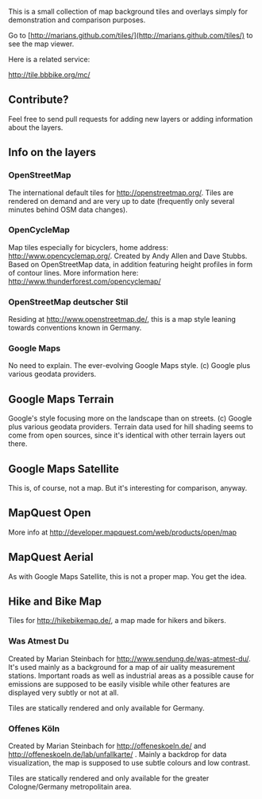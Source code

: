 This is a small collection of map background tiles and overlays simply for demonstration and comparison purposes.

Go to [http://marians.github.com/tiles/](http://marians.github.com/tiles/) to see the map viewer.

Here is a related service:

http://tile.bbbike.org/mc/

## Contribute?

Feel free to send pull requests for adding new layers or adding information about the layers.

## Info on the layers

### OpenStreetMap

The international default tiles for http://openstreetmap.org/. Tiles are rendered on demand and are very up to date (frequently only several minutes behind OSM data changes).

### OpenCycleMap

Map tiles especially for bicyclers, home address: http://www.opencyclemap.org/. Created by Andy Allen and Dave Stubbs. Based on OpenStreetMap data, in addition featuring height profiles in form of contour lines. More information here: http://www.thunderforest.com/opencyclemap/

### OpenStreetMap deutscher Stil

Residing at http://www.openstreetmap.de/, this is a map style leaning towards conventions known in Germany.

### Google Maps

No need to explain. The ever-evolving Google Maps style. (c) Google plus various geodata providers.

## Google Maps Terrain

Google's style focusing more on the landscape than on streets. (c) Google plus various geodata providers. Terrain data used for hill shading seems to come from open sources, since it's identical with other terrain layers out there.

## Google Maps Satellite

This is, of course, not a map. But it's interesting for comparison, anyway.

## MapQuest Open

More info at http://developer.mapquest.com/web/products/open/map

## MapQuest Aerial

As with Google Maps Satellite, this is not a proper map. You get the idea.

## Hike and Bike Map

Tiles for http://hikebikemap.de/, a map made for hikers and bikers. 

### Was Atmest Du

Created by Marian Steinbach for http://www.sendung.de/was-atmest-du/. It's used mainly as a background for a map of air uality measurement stations. Important roads as well as industrial areas as a possible cause for emissions are supposed to be easily visible while other features are displayed very subtly or not at all.

Tiles are statically rendered and only available for Germany.

### Offenes Köln

Created by Marian Steinbach for http://offeneskoeln.de/ and http://offeneskoeln.de/lab/unfallkarte/ . Mainly a backdrop for data visualization, the map is supposed to use subtle colours and low contrast.

Tiles are statically rendered and only available for  the greater Cologne/Germany metropolitain area.